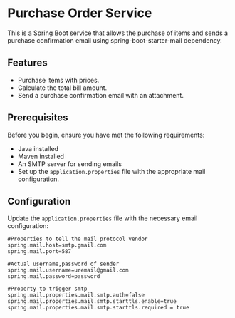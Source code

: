 
# Purchase Order Service

This is a Spring Boot service that allows the purchase of items and sends a purchase confirmation email using spring-boot-starter-mail dependency.

## Features

- Purchase items with prices.
- Calculate the total bill amount.
- Send a purchase confirmation email with an attachment.

## Prerequisites

Before you begin, ensure you have met the following requirements:

- Java installed
- Maven installed
- An SMTP server for sending emails
- Set up the `application.properties` file with the appropriate mail configuration.

## Configuration

Update the `application.properties` file with the necessary email configuration:

```properties
#Properties to tell the mail protocol vendor
spring.mail.host=smtp.gmail.com
spring.mail.port=587

#Actual username,password of sender
spring.mail.username=uremail@gmail.com
spring.mail.password=password

#Property to trigger smtp
spring.mail.properties.mail.smtp.auth=false
spring.mail.properties.mail.smtp.starttls.enable=true
spring.mail.properties.mail.smtp.starttls.required = true
